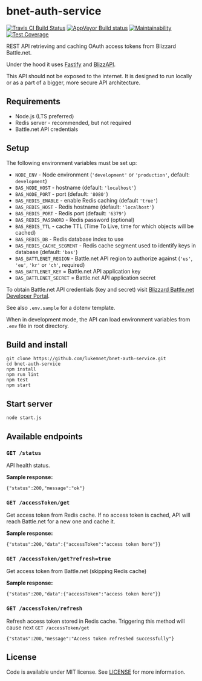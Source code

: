 # bnet-auth-service
[![Travis CI Build Status](https://travis-ci.org/lukemnet/bnet-auth-service.svg?branch=master)](https://travis-ci.org/lukemnet/bnet-auth-service)
[![AppVeyor Build status](https://ci.appveyor.com/api/projects/status/ci1n4338v95ygpdi?svg=true)](https://ci.appveyor.com/project/lwojcik/bnet-auth-service)
[![Maintainability](https://api.codeclimate.com/v1/badges/e988aeb1b13e096f989c/maintainability)](https://codeclimate.com/github/lukemnet/bnet-auth-service/maintainability)
[![Test Coverage](https://api.codeclimate.com/v1/badges/e988aeb1b13e096f989c/test_coverage)](https://codeclimate.com/github/lukemnet/bnet-auth-service/test_coverage)

REST API retrieving and caching OAuth access tokens from Blizzard Battle.net.

Under the hood it uses [Fastify](https://www.fastify.io/) and [BlizzAPI](https://www.npmjs.com/package/blizzapi).

This API should not be exposed to the internet. It is designed to run locally or as a part of a bigger, more secure API architecture.

## Requirements

* Node.js (LTS preferred)
* Redis server - recommended, but not required
* Battle.net API credentials

## Setup

The following environment variables must be set up:

* `NODE_ENV` - Node environment (`'development'` or `'production'`, default: `development`)
* `BAS_NODE_HOST` - hostname (default: `'localhost'`)
* `BAS_NODE_PORT` - port (default: `'8080'`)
* `BAS_REDIS_ENABLE` - enable Redis caching (default `'true'`)
* `BAS_REDIS_HOST` - Redis hostname (default: `'localhost'`)
* `BAS_REDIS_PORT` - Redis port (default: `'6379'`)
* `BAS_REDIS_PASSWORD` - Redis password (optional)
* `BAS_REDIS_TTL` - cache TTL (Time To Live, time for which objects will be cached)
* `BAS_REDIS_DB` - Redis database index to use
* `BAS_REDIS_CACHE_SEGMENT` - Redis cache segment used to identify keys in database (default: `'bas'`)
* `BAS_BATTLENET_REGION` - Battle.net API region to authorize against (`'us'`, `'eu'`, `'kr'` or `'ch'`, required)
* `BAS_BATTLENET_KEY` = Battle.net API application key
* `BAS_BATTLENET_SECRET` = Battle.net API application secret

To obtain Battle.net API credentials (key and secret) visit [Blizzard Battle.net Developer Portal](https://develop.battle.net/access/).

See also `.env.sample` for a dotenv template.

When in development mode, the API can load environment variables from `.env` file in root directory.

## Build and install

```
git clone https://github.com/lukemnet/bnet-auth-service.git
cd bnet-auth-service
npm install
npm run lint
npm test
npm start
```

## Start server

```
node start.js
```

## Available endpoints

### `GET /status`

API health status.

**Sample response:**

```
{"status":200,"message":"ok"}
```

### `GET /accessToken/get`

Get access token from Redis cache. If no access token is cached, API will reach Battle.net for a new one and cache it.

**Sample response:**

```
{"status":200,"data":{"accessToken":"access token here"}}
```

### `GET /accessToken/get?refresh=true`

Get access token from Battle.net (skipping Redis cache)

**Sample response:**

```
{"status":200,"data":{"accessToken":"access token here"}}
```

### `GET /accessToken/refresh`

Refresh access token stored in Redis cache. Triggering this method will cause next `GET /accessToken/get` 

```
{"status":200,"message":"Access token refreshed successfully"}
```

## License

Code is available under MIT license. See [LICENSE](https://raw.githubusercontent.com/lukemsc/sc2profile-twitch-extension-api/master/LICENSE) for more information.
